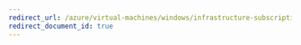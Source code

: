 ```yaml
---
redirect_url: /azure/virtual-machines/windows/infrastructure-subscription-accounts-guidelines
redirect_document_id: true
---
```

